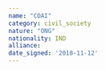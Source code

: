 ```yaml
---
name: "COAI"
category: civil_society
nature: "ONG"
nationality: IND
alliance: 
date_signed: '2018-11-12'
---
```

    